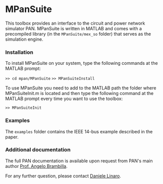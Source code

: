 # MPanSuite
This toolbox provides an interface to the circuit and power network simulator PAN. MPanSuite is written in MATLAB and comes with a precompiled library (in the `MPanSuite/mex_so` folder) that serves as the simulation engine.

### Installation

To install MPanSuite on your system, type the following commands at the MATLAB prompt:

`>> cd mpan/MPanSuite`
`>> MPanSuiteInstall`

To use MPanSuite you need to add to the MATLAB path the folder where MPanSuiteInit.m is located and then type the following command at the MATLAB prompt every time you want to use the toolbox:

`>> MPanSuiteInit`

### Examples

The `examples` folder contains the IEEE 14-bus example described in the paper.

### Additional documentation

The full PAN documentation is available upon request from PAN's main author [Prof. Angelo Brambilla](mailto:angelo.brambilla@polimi.it?subject=[GitHub]%20Pan%20book).

For any further question, please contact [Daniele Linaro](mailto:daniele.linaro@polimi.it?subject=[GitHub]%20pypan).
